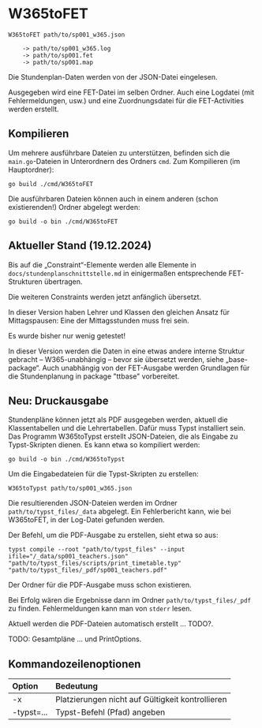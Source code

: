 # W365toFET

```
W365toFET path/to/sp001_w365.json

    -> path/to/sp001_w365.log
    -> path/to/sp001.fet
    -> path/to/sp001.map
```

Die Stundenplan-Daten werden von der JSON-Datei eingelesen.

Ausgegeben wird eine FET-Datei im selben Ordner. Auch eine Logdatei (mit Fehlermeldungen, usw.) und eine Zuordnungsdatei für die FET-Activities werden erstellt.

## Kompilieren

Um mehrere ausführbare Dateien zu unterstützen, befinden sich die `main.go`-Dateien in Unterordnern des Ordners `cmd`. Zum Kompilieren (im Hauptordner):

```
go build ./cmd/W365toFET
```

Die ausführbaren Dateien können auch in einem anderen (schon existierenden!) Ordner abgelegt werden:

```
go build -o bin ./cmd/W365toFET
```

## Aktueller Stand (19.12.2024)

Bis auf die „Constraint“-Elemente werden alle Elemente in `docs/stundenplanschnittstelle.md` in einigermaßen entsprechende FET-Strukturen übertragen.

Die weiteren Constraints werden jetzt anfänglich übersetzt.

In dieser Version haben Lehrer und Klassen den gleichen Ansatz für Mittagspausen: Eine der Mittagsstunden muss frei sein.

Es wurde bisher nur wenig getestet!

In dieser Version werden die Daten in eine etwas andere interne Struktur gebracht – W365-unabhängig – bevor sie übersetzt werden, siehe „base-package“. Auch unabhängig von der FET-Ausgabe werden Grundlagen für die Stundenplanung in package "ttbase" vorbereitet.

## Neu: Druckausgabe

Stundenpläne können jetzt als PDF ausgegeben werden, aktuell die Klassentabellen und die Lehrertabellen. Dafür muss Typst installiert sein. Das Programm W365toTypst erstellt JSON-Dateien, die als Eingabe zu Typst-Skripten dienen. Es kann etwa so kompiliert werden:

```
go build -o bin ./cmd/W365toTypst
```

Um die Eingabedateien für die Typst-Skripten zu erstellen:

```
W365toTypst path/to/sp001_w365.json
```

Die resultierenden JSON-Dateien werden im Ordner `path/to/typst_files/_data` abgelegt. Ein Fehlerbericht kann, wie bei W365toFET, in der Log-Datei gefunden werden.

Der Befehl, um die PDF-Ausgabe zu erstellen, sieht etwa so aus:

```
typst compile --root "path/to/typst_files" --input ifile="/_data/sp001_teachers.json" "path/to/typst_files/scripts/print_timetable.typ" "path/to/typst_files/_pdf/sp001_teachers.pdf"
```

Der Ordner für die PDF-Ausgabe muss schon existieren.

Bei Erfolg wären die Ergebnisse dann im Ordner `path/to/typst_files/_pdf` zu finden. Fehlermeldungen kann man von `stderr` lesen.

Aktuell werden die PDF-Dateien automatisch erstellt ... TODO?.

TODO: Gesamtpläne ... und PrintOptions.

## Kommandozeilenoptionen

| Option | Bedeutung |
| :--- | :--- |
| -x | Platzierungen nicht auf Gültigkeit kontrollieren |
| -typst=...| Typst-Befehl (Pfad) angeben |

